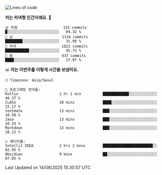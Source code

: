   <!--START_SECTION:waka-->
![Lines of code](https://img.shields.io/badge/%EC%A0%80%EB%8A%94%20%EC%97%AC%ED%83%9C%EA%B9%8C%EC%A7%80%20-1.9%20million%20%EC%A4%84%EC%9D%98%20%EC%BD%94%EB%93%9C%EB%A5%BC%20%EC%9E%91%EC%84%B1%ED%96%88%EC%96%B4%EC%9A%94.-blue)

**저는 저녁형 인간이에요. 🦉** 

```text
🌞 아침                     153 commits         █░░░░░░░░░░░░░░░░░░░░░░░░   04.32 % 
🌆 낮　                     1134 commits        ████████░░░░░░░░░░░░░░░░░   31.99 % 
🌃 저녁                     1621 commits        ███████████░░░░░░░░░░░░░░   45.73 % 
🌙 밤　                     637 commits         ████░░░░░░░░░░░░░░░░░░░░░   17.97 % 
```


📊 **저는 이번주를 이렇게 시간을 보냈어요.** 

```text
🕑︎ Timezone: Asia/Seoul

💬 프로그래밍 언어들: 
Kotlin                   1 hr 1 min          ████████████░░░░░░░░░░░░░   46.37 % 
CLASS                    20 mins             ████░░░░░░░░░░░░░░░░░░░░░   15.17 % 
textmate                 13 mins             ███░░░░░░░░░░░░░░░░░░░░░░   10.58 % 
Java                     13 mins             ███░░░░░░░░░░░░░░░░░░░░░░   10.34 % 
Markdown                 13 mins             ███░░░░░░░░░░░░░░░░░░░░░░   10.12 % 

🔥 에디터들: 
IntelliJ IDEA            2 hrs 2 mins        ███████████████████████░░   92.95 % 
Obsidian                 9 mins              ██░░░░░░░░░░░░░░░░░░░░░░░   07.05 % 
```


 Last Updated on 14/08/2025 15:30:57 UTC
<!--END_SECTION:waka-->
